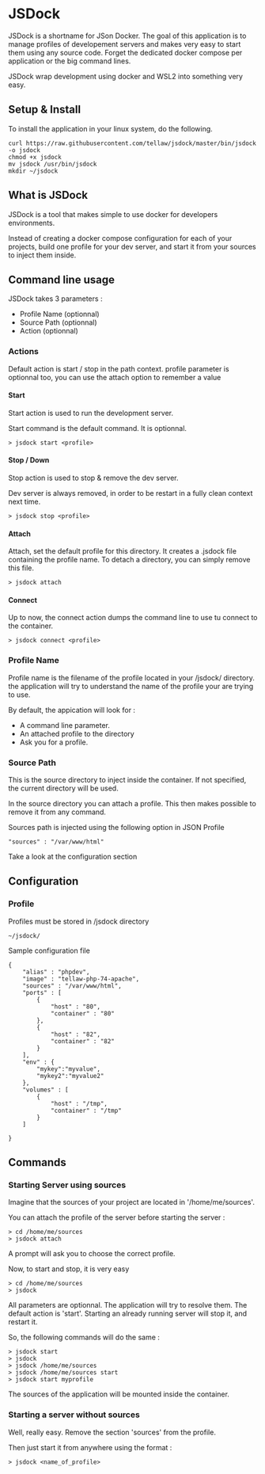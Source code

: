 # JSDock

JSDock is a shortname for JSon Docker. The goal of this application is to manage profiles of developement servers and makes very easy to start them using any source code.
Forget the dedicated docker compose per application or the big command lines.

JSDock wrap development using docker and WSL2 into something very easy.

## Setup & Install
To install the application in your linux system, do the following.

```
curl https://raw.githubusercontent.com/tellaw/jsdock/master/bin/jsdock -o jsdock
chmod +x jsdock
mv jsdock /usr/bin/jsdock
mkdir ~/jsdock
```

## What is JSDock
JSDock is a tool that makes simple to use docker for developers environments.

Instead of creating a docker compose configuration for each of your projects, build one profile for your dev server, and start it from your sources to inject them inside.

## Command line usage
JSDock takes 3 parameters :

* Profile Name (optionnal)
* Source Path (optionnal)
* Action (optionnal)

### Actions

Default action is start / stop in the path context.
profile parameter is optionnal too, you can use the attach option to remember a value

#### Start
Start action is used to run the development server.

Start command is the default command. It is optionnal.

```
> jsdock start <profile>
```

#### Stop / Down
Stop action is used to stop & remove the dev server.

Dev server is always removed, in order to be restart in a fully clean context next time.
```
> jsdock stop <profile>
```

#### Attach
Attach, set the default profile for this directory. It creates a .jsdock file containing the profile name.
To detach a directory, you can simply remove this file.
```
> jsdock attach
```

#### Connect
Up to now, the connect action dumps the command line to use tu connect to the container.
```
> jsdock connect <profile>
```

### Profile Name
Profile name is the filename of the profile located in your <home>/jsdock/ directory.
the application will try to understand the name of the profile your are trying to use.

By default, the appication will look for :
* A command line parameter.
* An attached profile to the directory
* Ask you for a profile.

### Source Path
This is the source directory to inject inside the container. If not specified, the current directory will be used.

In the source directory you can attach a profile. This then makes possible to remove it from any command.

Sources path is injected using the following option in JSON Profile
```
"sources" : "/var/www/html"
```
Take a look at the configuration section

## Configuration

### Profile
Profiles must be stored in <home>/jsdock directory
```
~/jsdock/
```
	
Sample configuration file
```
{
	"alias" : "phpdev",
	"image" : "tellaw-php-74-apache",
	"sources" : "/var/www/html",
	"ports" : [
        {
            "host" : "80",
            "container" : "80"
        },
		{
            "host" : "82",
            "container" : "82"
        }
    ],
	"env" : {
		"mykey":"myvalue",
		"mykey2":"myvalue2"
	},
	"volumes" : [
        {
            "host" : "/tmp",
            "container" : "/tmp"
        }
    ]
	
}
```

## Commands

### Starting Server using sources
Imagine that the sources of your project are located in '/home/me/sources'.

You can attach the profile of the server before starting the server :
```
> cd /home/me/sources
> jsdock attach
```
A prompt will ask you to choose the correct profile.

Now, to start and stop, it is very easy
```
> cd /home/me/sources
> jsdock
```

All parameters are optionnal. The application will try to resolve them.
The default action is 'start'. Starting an already running server will stop it, and restart it.

So, the following commands will do the same :
```
> jsdock start
> jsdock
> jsdock /home/me/sources
> jsdock /home/me/sources start
> jsdock start myprofile
```

The sources of the application will be mounted inside the container.

### Starting a server without sources

Well, really easy. Remove the section 'sources' from the profile.

Then just start it from anywhere using the format :

```
> jsdock <name_of_profile>
```
